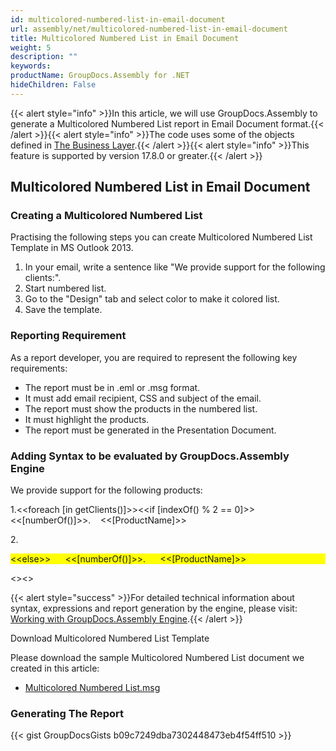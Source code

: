 ```yaml
---
id: multicolored-numbered-list-in-email-document
url: assembly/net/multicolored-numbered-list-in-email-document
title: Multicolored Numbered List in Email Document
weight: 5
description: ""
keywords: 
productName: GroupDocs.Assembly for .NET
hideChildren: False
---
```

{{< alert style="info" >}}In this article, we will use GroupDocs.Assembly to generate a Multicolored Numbered List report in Email Document format.{{< /alert >}}{{< alert style="info" >}}The code uses some of the objects defined in [The Business Layer](https://docs.groupdocs.com/assembly/net/the-business-layer/).{{< /alert >}}{{< alert style="info" >}}This feature is supported by version 17.8.0 or greater.{{< /alert >}}

## Multicolored Numbered List in Email Document

### Creating a Multicolored Numbered List

Practising the following steps you can create Multicolored Numbered List Template in MS Outlook 2013.

1.  In your email, write a sentence like "We provide support for the following clients:".
2.  Start numbered list.
3.  Go to the "Design" tab and select color to make it colored list.
4.  Save the template.

### Reporting Requirement

As a report developer, you are required to represent the following key requirements:

*   The report must be in .eml or .msg format.
*   It must add email recipient, CSS and subject of the email.
*   The report must show the products in the numbered list.
*   It must highlight the products.
*   The report must be generated in the Presentation Document.

### Adding Syntax to be evaluated by GroupDocs.Assembly Engine

We provide support for the following products:

1.<<foreach \[in getClients()\]>><<if \[indexOf() % 2 == 0\]>>      <<\[numberOf()\]>>.    <<\[ProductName\]>>

2.<p style="background-color: #FFFF00"> &lt;&lt;else>>      &lt;&lt;[numberOf()]>>.      &lt;&lt;[ProductName]>> </p>

<</if>><</foreach>>

{{< alert style="success" >}}For detailed technical information about syntax, expressions and report generation by the engine, please visit: [Working with GroupDocs.Assembly Engine](https://docs.groupdocs.com/assembly/net/working-with-groupdocs-assembly-engine/).{{< /alert >}}

Download Multicolored Numbered List Template

Please download the sample Multicolored Numbered List document we created in this article:

*   [Multicolored Numbered List.msg](https://github.com/groupdocs-assembly/GroupDocs.Assembly-for-.NET/raw/master/Examples/Data/Source/Email%20Templates/Multicolored%20Numbered%20List.msg?raw=true)

### Generating The Report

{{< gist GroupDocsGists b09c7249dba7302448473eb4f54ff510 >}}


